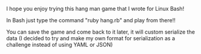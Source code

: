 I hope you enjoy trying this hang man game that I wrote for Linux Bash!

In Bash just type the command "ruby hang.rb" and play from there!!

You can save the game and come back to it later, it will custom serialize the data (I decided to try and make my own format for serialization as a challenge instead of using YAML or JSON)